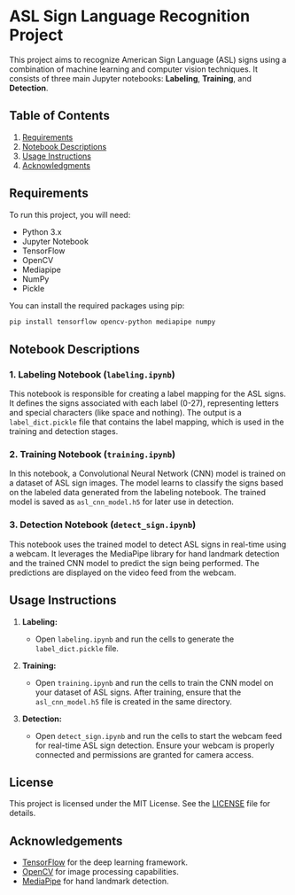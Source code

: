 # ASL Sign Language Recognition Project

This project aims to recognize American Sign Language (ASL) signs using a combination of machine learning and computer vision techniques. It consists of three main Jupyter notebooks: **Labeling**, **Training**, and **Detection**.

## Table of Contents
1. [Requirements](#requirements)
2. [Notebook Descriptions](#notebook-descriptions)
3. [Usage Instructions](#usage-instructions)
4. [Acknowledgments](#acknowledgments)

## Requirements
To run this project, you will need:
- Python 3.x
- Jupyter Notebook
- TensorFlow
- OpenCV
- Mediapipe
- NumPy
- Pickle

You can install the required packages using pip:

```bash
pip install tensorflow opencv-python mediapipe numpy
```

## Notebook Descriptions

### 1. Labeling Notebook (`labeling.ipynb`)
This notebook is responsible for creating a label mapping for the ASL signs. It defines the signs associated with each label (0-27), representing letters and special characters (like space and nothing). The output is a `label_dict.pickle` file that contains the label mapping, which is used in the training and detection stages.

### 2. Training Notebook (`training.ipynb`)
In this notebook, a Convolutional Neural Network (CNN) model is trained on a dataset of ASL sign images. The model learns to classify the signs based on the labeled data generated from the labeling notebook. The trained model is saved as `asl_cnn_model.h5` for later use in detection.

### 3. Detection Notebook (`detect_sign.ipynb`)
This notebook uses the trained model to detect ASL signs in real-time using a webcam. It leverages the MediaPipe library for hand landmark detection and the trained CNN model to predict the sign being performed. The predictions are displayed on the video feed from the webcam.

## Usage Instructions

1. **Labeling:**
   - Open `labeling.ipynb` and run the cells to generate the `label_dict.pickle` file.

2. **Training:**
   - Open `training.ipynb` and run the cells to train the CNN model on your dataset of ASL signs. After training, ensure that the `asl_cnn_model.h5` file is created in the same directory.

3. **Detection:**
   - Open `detect_sign.ipynb` and run the cells to start the webcam feed for real-time ASL sign detection. Ensure your webcam is properly connected and permissions are granted for camera access.

## License
This project is licensed under the MIT License. See the [LICENSE](LICENSE) file for details.

## Acknowledgements
- [TensorFlow](https://www.tensorflow.org/) for the deep learning framework.
- [OpenCV](https://opencv.org/) for image processing capabilities.
- [MediaPipe](https://google.github.io/mediapipe/) for hand landmark detection.
